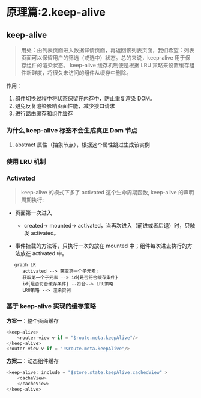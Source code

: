 # 原理篇:2.keep-alive

## keep-alive

> 用处：由列表页面进入数据详情页面，再返回该列表页面，我们希望：列表页面可以保留用户的筛选（或选中）状态。总的来说，keep-alive 用于保存组件的渲染状态。
> keep-alive 缓存机制便是根据 LRU 策略来设置缓存组件新鲜度，将很久未访问的组件从缓存中删除。

作用：

1. 组件切换过程中将状态保留在内存中，防止重复渲染 DOM。
2. 避免反复渲染影响页面性能，减少接口请求
3. 进行路由缓存和组件缓存

### 为什么 keep-alive 标签不会生成真正 Dom 节点

1.  abstract 属性（抽象节点），根据这个属性跳过生成该实例

### 使用 LRU 机制

### Activated

> keep-alive 的模式下多了 activated 这个生命周期函数, keep-alive 的声明周期执行:

- 页面第一次进入

  - created-> mounted-> activated，当再次进入（前进或者后退）时，只触发 activated。

- 事件挂载的方法等，只执行一次的放在 mounted 中；组件每次进去执行的方法放在 activated 中。

```mermaid
   graph LR
      activated --> 获取第一个子元素;
      获取第一个子元素 --> id{是否符合缓存条件}
      id{是否符合缓存条件} --符合--> LRU策略
      LRU策略 --> 渲染实例

```

### 基于 keep-alive 实现的缓存策略

**方案一**：整个页面缓存

```js
<keep-alive>
    <router-view v-if = "$route.meta.keepAlive"/>
</keep-alive>
<router-view v-if = "!$route.meta.keepAlive"/>
```

**方案二**：动态组件缓存

```js
<keep-alive: include = "$store.state.keepAlive.cachedView" >
    <cacheView>
    </cacheView>
</keep-alive>
```
